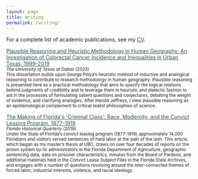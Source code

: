 ```yaml
---
layout: page
title: Writing
permalink: /writing/
---
```


For a complete list of academic publications, see my <a style="color:DarkSlateGray" href="{{ site.baseurl }}/CV/">CV</a>.


<a style="color:DarkSlateGray" href="{{ site.baseurl }}/dissertation/"> Plausible Reasoning and Heuristic Methodology in Human Geography: An Investigation of Colorectal Cancer Incidence and Inequalities in Urban Texas, 1999-2019</a>
<br/> <small><i> The University of Texas at Dallas </i> (2023) 
<br/>
This dissertation builds upon George Pólya’s heuristic method of inductive and analogical reasoning to contribute to research methodology in human geography. Plausible reasoning is presented here as a practical methodology that aims to specify the logical relations behind judgments of credibility and to leverage them in heuristic and dialectic fashion to aid in the processes of formulating salient questions and conjectures, debating the weight of evidence, and clarifying analogies. After Harold Jeffreys, I view plausible reasoning as an epistemological complement to critical realist philosophies of science.</small>


<a style="color:DarkSlateGray" href="{{ site.baseurl }}/florida/">The Making of Florida's 'Criminal Class': Race, Modernity, and the Convict Leasing Program, 1877-1919</a>
<br/> <small><i> Florida Historical Quarterly </i> (2019)
<br/>
Under the State of Florida’s convict leasing program (1877-1919) approximately 14,000 Floridians and visitors served sentences of hard labor at the pain of the lash. This article, which began as my master’s thesis at UBC, draws on over four decades of reports on the prison system by its administrators in the Florida Department of Agriculture, geographic sentencing data, data on prisoner characteristics, minutes from the Board of Pardons, and additional materials held in the Convict Lease Subject Files in the Florida State Archives, and engages with a number of questions revolving around the inter-connected themes of forced labor, industrial interests, violence, and racial ideology.</small>

